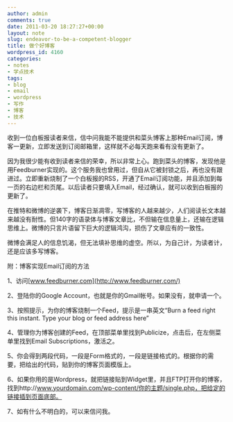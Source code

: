 ```yaml
---
author: admin
comments: true
date: 2011-03-20 18:27:27+00:00
layout: note
slug: endeavor-to-be-a-competent-blogger
title: 做个好博客
wordpress_id: 4160
categories:
- notes
- 学点技术
tags:
- blog
- email
- wordpress
- 写作
- 博客
- 技术
---
```


收到一位白板报读者来信，信中问我能不能提供和菜头博客上那种Email订阅，博客一更新，立即发送到订阅邮箱里，这样就不必每天跑来看有没有更新了。

因为我很少能有收到读者来信的荣幸，所以非常上心。跑到菜头的博客，发现他是用Feedburner实现的。这个服务我也曾用过，但自从它被封锁之后，再也没有跟进过。立即重新烧制了一个白板报的RSS，开通了Email订阅功能，并且添加到每一页的右边栏和页尾。以后读者只要填入Email，经过确认，就可以收到白板报的更新了。

在推特和微博的逆袭下，博客日渐凋零，写博客的人越来越少，人们阅读长文本越来越没有耐性。但140字的语录体与博客文章比，不但输在信息量上，还输在逻辑思维上。微博的只言片语留下巨大的逻辑鸿沟，损伤了文章应有的一致性。

微博会满足人的信息饥渴，但无法填补思维的虚空。所以，为自己计，为读者计，还是应该多写博客。

附：博客实现Email订阅的方法

1、访问[www.feedburner.com](http://www.feedburner.com/)

2、登陆你的Google Account，也就是你的Gmail帐号。如果没有，就申请一个。

3、按照提示，为你的博客烧制一个Feed，提示是一串英文“Burn a feed right this instant. Type your blog or feed address here”

4、管理你为博客创建的Feed，在顶部菜单里找到Publicize，点击后，在左侧菜单里找到Email Subscriptions，激活之。

5、你会得到两段代码，一段是Form格式的，一段是链接格式的。根据你的需要，把给出的代码，贴到你的博客页面模版上。

6、如果你用的是Wordpress，就把链接贴到Widget里，并且FTP打开你的博客，找到http://www.yourdomain.com/wp-content/你的主题/single.php，把给定的链接插到页面底部。

7、如有什么不明白的，可以来信问我。
